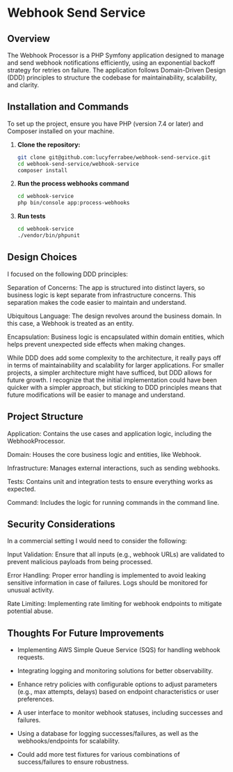 # Webhook Send Service

## Overview
The Webhook Processor is a PHP Symfony application designed to manage and send webhook notifications efficiently,
using an exponential backoff strategy for retries on failure. The application follows Domain-Driven Design (DDD)
principles to structure the codebase for maintainability, scalability, and clarity.

## Installation and Commands

To set up the project, ensure you have PHP (version 7.4 or later) and Composer installed on your machine.

1. **Clone the repository:**
   ```bash
   git clone git@github.com:lucyferrabee/webhook-send-service.git
   cd webhook-send-service/webhook-service
   composer install
2. **Run the process webhooks command**
   ```bash
   cd webhook-service
   php bin/console app:process-webhooks
3. **Run tests**
   ```bash
   cd webhook-service
   ./vendor/bin/phpunit

## Design Choices

I focused on the following DDD principles:

Separation of Concerns: The app is structured into distinct layers, so business logic is kept separate from infrastructure concerns. 
This separation makes the code easier to maintain and understand.

Ubiquitous Language: The design revolves around the business domain. In this case, a Webhook is treated as an entity.

Encapsulation: Business logic is encapsulated within domain entities, which helps prevent unexpected side effects when making changes.

While DDD does add some complexity to the architecture, it really pays off in terms of maintainability and scalability for 
larger applications. For smaller projects, a simpler architecture might have sufficed, but DDD allows for future growth. 
I recognize that the initial implementation could have been quicker with a simpler approach, but sticking to DDD principles means 
that future modifications will be easier to manage and understand.

## Project Structure

Application: Contains the use cases and application logic, including the WebhookProcessor.

Domain: Houses the core business logic and entities, like Webhook.

Infrastructure: Manages external interactions, such as sending webhooks.

Tests: Contains unit and integration tests to ensure everything works as expected.

Command: Includes the logic for running commands in the command line.

## Security Considerations

In a commercial setting I would need to consider the following:

Input Validation: Ensure that all inputs (e.g., webhook URLs) are validated to prevent malicious payloads from being processed.

Error Handling: Proper error handling is implemented to avoid leaking sensitive information in case of failures. 
Logs should be monitored for unusual activity.

Rate Limiting: Implementing rate limiting for webhook endpoints to mitigate potential abuse.

## Thoughts For Future Improvements

- Implementing AWS Simple Queue Service (SQS) for handling webhook requests.

- Integrating logging and monitoring solutions for better observability.

- Enhance retry policies with configurable options to adjust parameters (e.g., max attempts, delays) based on endpoint
characteristics or user preferences.

- A user interface to monitor webhook statuses, including successes and failures.

- Using a database for logging successes/failures, as well as the webhooks/endpoints for scalability.

- Could add more test fixtures for various combinations of success/failures to ensure robustness.